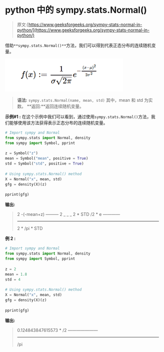 # python 中的 sympy.stats.Normal()

> 原文:[https://www.geeksforgeeks.org/sympy-stats-normal-in-python/](https://www.geeksforgeeks.org/sympy-stats-normal-in-python/)

借助`**sympy.stats.Normal()**`方法，我们可以得到代表正态分布的连续随机变量。

![](img/902885d047ecc5c5fcfff5d1a09b7955.png)

> **语法:** `sympy.stats.Normal(name, mean, std)`
> 其中，mean 和 std 为实数。
> **返回:**返回连续随机变量。

**示例#1 :**
在这个示例中我们可以看到，通过使用`sympy.stats.Normal()`方法，我们能够使用该方法获得表示正态分布的连续随机变量。

```py
# Import sympy and Normal
from sympy.stats import Normal, density
from sympy import Symbol, pprint

z = Symbol("z")
mean = Symbol("mean", positive = True)
std = Symbol("std", positive = True)

# Using sympy.stats.Normal() method
X = Normal("x", mean, std)
gfg = density(X)(z)

pprint(gfg)
```

**输出:**

> 2
> -(-mean+z)
> ———
> 2
> _ _ _ 2 * STD
> \/2 * e
> ————
> _ _ _ _
> 2 * \/pi * STD

**例 2 :**

```py
# Import sympy and Normal
from sympy.stats import Normal, density
from sympy import Symbol, pprint

z = 2
mean = 1.8
std = 4

# Using sympy.stats.Normal() method
X = Normal("x", mean, std)
gfg = density(X)(z)

pprint(gfg)
```

**输出:**

> 0.124843847615573 * \/2
> ———————
> _ _ _ _
> \/pi
